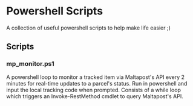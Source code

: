 # Powershell Scripts
A collection of useful powershell scripts to help make life easier ;) 

## Scripts

### mp_monitor.ps1
A powershell loop to monitor a tracked item via Maltapost's API every 2 minutes for real-time updates to a parcel's status. Run in powershell and input the local tracking code when prompted. Consists of a while loop which triggers an Invoke-RestMethod cmdlet to query Maltapost's API. 


